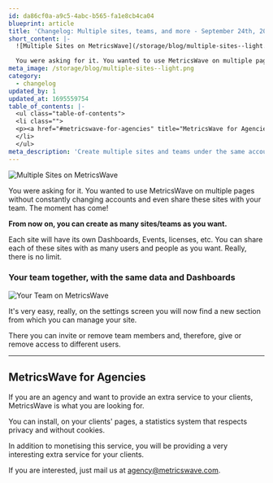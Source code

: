 ```yaml
---
id: da86cf0a-a9c5-4abc-b565-fa1e8cb4ca04
blueprint: article
title: 'Changelog: Multiple sites, teams, and more - September 24th, 2023'
short_content: |-
  ![Multiple Sites on MetricsWave](/storage/blog/multiple-sites--light.png)

  You were asking for it. You wanted to use MetricsWave on multiple pages without constantly changing accounts and even share these sites with your team. The moment has come!
meta_image: /storage/blog/multiple-sites--light.png
category:
  - changelog
updated_by: 1
updated_at: 1695559754
table_of_contents: |-
  <ul class="table-of-contents">
  <li class="">
  <p><a href="#metricswave-for-agencies" title="MetricsWave for Agencies">MetricsWave for Agencies</a></p>
  </li>
  </ul>
meta_description: 'Create multiple sites and teams under the same account and share your Dashboards, events and data with all your team. If you are an Agency, now you can configure your client site from your account and invite him.'
---
```

![Multiple Sites on MetricsWave](/storage/blog/multiple-sites--light.png)

You were asking for it. You wanted to use MetricsWave on multiple pages without constantly changing accounts and even share these sites with your team. The moment has come!

**From now on, you can create as many sites/teams as you want.**

Each site will have its own Dashboards, Events, licenses, etc. You can share each of these sites with as many users and people as you want. Really, there is no limit.

### Your team together, with the same data and Dashboards

![Your Team on MetricsWave](/storage/blog/your-team--light.png)

It's very easy, really, on the settings screen you will now find a new section from which you can manage your site.

There you can invite or remove team members and, therefore, give or remove access to different users.

---

## MetricsWave for Agencies

If you are an agency and want to provide an extra service to your clients, MetricsWave is what you are looking for.

You can install, on your clients' pages, a statistics system that respects privacy and without cookies.

In addition to monetising this service, you will be providing a very interesting extra service for your clients.

If you are interested, just mail us at [agency@metricswave.com](mailto:agency@metricswave.com).